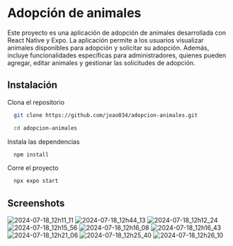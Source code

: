 
# Adopción de animales

Este proyecto es una aplicación de adopción de animales desarrollada con React Native y Expo. La aplicación permite a los usuarios visualizar animales disponibles para adopción y solicitar su adopción. Además, incluye funcionalidades específicas para administradores, quienes pueden agregar, editar animales y gestionar las solicitudes de adopción.


## Instalación

Clona el repositorio

```bash
  git clone https://github.com/joao034/adopcion-animales.git
```
  

```bash
  cd adopcion-animales
```

Instala las dependencias
```bash
  npm install
```

Corre el proyecto
```bash
  npx expo start
```
## Screenshots
![2024-07-18_12h11_11](https://github.com/user-attachments/assets/1f6ee286-c51f-493b-b675-e7f61b7be91e)
![2024-07-18_12h44_13](https://github.com/user-attachments/assets/270a13f6-63bd-4b1e-98f9-ef532a526c7d)
![2024-07-18_12h12_24](https://github.com/user-attachments/assets/8e08c4bd-f5cb-4239-a52a-577e1c9e139f)
![2024-07-18_12h15_56](https://github.com/user-attachments/assets/44321a02-9e91-45f3-bf28-ae34c653c017)
![2024-07-18_12h16_08](https://github.com/user-attachments/assets/66d8befb-f8c4-41c4-8190-f725f26e6db2)
![2024-07-18_12h16_43](https://github.com/user-attachments/assets/c6f8e546-0a89-4f5a-9fa2-b41bb4c6a167)
![2024-07-18_12h21_06](https://github.com/user-attachments/assets/5fee0453-50d8-4147-80d0-bc3aaeb9677a)
![2024-07-18_12h25_40](https://github.com/user-attachments/assets/33d7ffd7-022e-40de-b1cb-9de08e640506)
![2024-07-18_12h26_10](https://github.com/user-attachments/assets/42119724-33f9-4720-a85a-fb70352dded8)



